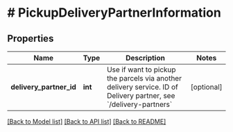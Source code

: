 # # PickupDeliveryPartnerInformation

## Properties

Name | Type | Description | Notes
------------ | ------------- | ------------- | -------------
**delivery_partner_id** | **int** | Use if want to pickup the parcels via another delivery service. ID of Delivery partner, see &#x60;/delivery-partners&#x60; | [optional]

[[Back to Model list]](../../README.md#models) [[Back to API list]](../../README.md#endpoints) [[Back to README]](../../README.md)
